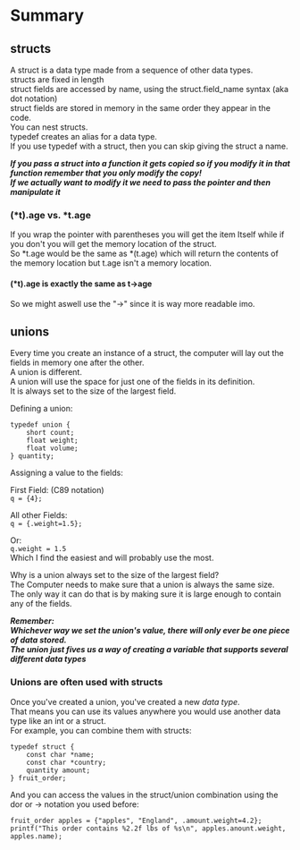 # Summary

## structs
A struct is a data type made from a sequence of other data types.  
structs are fixed in length  
struct fields are accessed by name, using the struct.field_name syntax (aka dot notation)  
struct fields are stored in memory in the same order they appear in the code.  
You can nest structs.  
typedef creates an alias for a data type.  
If you use typedef with a struct, then you can skip giving the struct a name.  

***If you pass a struct into a function it gets copied so if you modify it in that function remember that you only modify the copy!***  
***If we actually want to modify it we need to pass the pointer and then manipulate it***

### (*t).age vs. *t.age

If you wrap the pointer with parentheses you will get the item Itself while if you don't you will get the memory location of the struct.  
So *t.age would be the same as *(t.age) which will return the contents of the memory location but t.age isn't a memory location.  

#### (*t).age is exactly the same as t->age
So we might aswell use the "->" since it is way more readable imo.

## unions

Every time you create an instance of a struct, the computer will lay out the fields in memory one after the other.  
A union is different.  
A union will use the space for just one of the fields in its definition.  
It is always set to the size of the largest field.

Defining a union:  
``` 
typedef union {  
    short count;  
    float weight;  
    float volume;  
} quantity;  
```

Assigning a value to the fields:  

First Field: (C89 notation)  
` q = {4}; `  

All other Fields:  
` q = {.weight=1.5}; `

Or:  
` q.weight = 1.5 `  
Which I find the easiest and will probably use the most.


Why is a union always set to the size of the largest field?  
The Computer needs to make sure that a union is always the same size.  
The only way it can do that is by making sure it is large enough to contain any of the fields.  

***Remember:  
Whichever way we set the union's value, there will only ever be one piece of data stored.  
The union just fives us a way of creating a variable that supports several different data types***

### Unions are often used with structs  

Once you've created a union, you've created a new *data type*.  
That means you can use its values anywhere you would use another data type like an int or a struct.  
For example, you can combine them with structs:  
```
typedef struct {
    const char *name;
    const char *country;
    quantity amount;
} fruit_order;
```  
And you can access the values in the struct/union combination using the dor or -> notation you used before:

```
fruit_order apples = {"apples", "England", .amount.weight=4.2};
printf("This order contains %2.2f lbs of %s\n", apples.anount.weight, apples.name);    
```
